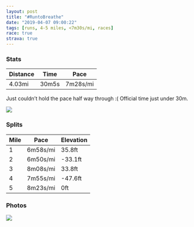 ```yaml
---
layout: post
title: "#RuntoBreathe"
date: "2019-04-07 09:00:22"
tags: [runs, 4-5 miles, <7m30s/mi, races]
race: true
strava: true
---
```


### Stats

| Distance | Time | Pace |
|----------|------|------|
|4.03mi|30m5s|7m28s/mi|

Just couldn’t hold the pace half way through :(
Official time just under 30m.

<img src='https://maps.googleapis.com/maps/api/staticmap?maptype=roadmap&path=enc:uazwFflnbMyDcHuEyAqFx@aGsI}Q_FgPuNw@iNcCsEqXyQ_MgAuF~AcOgMqKNA~C~CzF]fFyBtDtCbKrLfHnElGdG~@jGbOvEhBjMm@|HvK`KfBdTdY`KUdChB`E}F&key=AIzaSyC1MId7bFpkLXNAaYhBSTb8jLyiSqzbDtM&size=800x800&markers=color:yellow|label:S|40.77099,-73.97076&markers=color:green|label:F|40.77385999999999,-73.97320999999998'>

### Splits

| Mile | Pace | Elevation |
|------|------|-----------|
|1|6m58s/mi|35.8ft|
|2|6m50s/mi|-33.1ft|
|3|8m08s/mi|33.8ft|
|4|7m55s/mi|-47.6ft|
|5|8m23s/mi|0ft|

### Photos
<img src='https://dgtzuqphqg23d.cloudfront.net/WT152ECo06jJ52Xf1u49CvWQg6BgZWtpX8XbBC0BkxU-522x768.jpg'>
